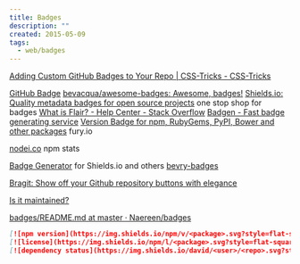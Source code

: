 ```yaml
---
title: Badges
description: ""
created: 2015-05-09
tags:
  - web/badges
---
```


[Adding Custom GitHub Badges to Your Repo | CSS-Tricks - CSS-Tricks](https://css-tricks.com/adding-custom-github-badges-to-your-repo/)

[GitHub Badge](http://githubbadge.appspot.com/)
[bevacqua/awesome-badges: Awesome, badges!](https://github.com/bevacqua/awesome-badges)
[Shields.io: Quality metadata badges for open source projects](http://shields.io/) one stop shop for badges
[What is Flair? - Help Center - Stack Overflow](https://stackoverflow.com/help/flair)
[Badgen - Fast badge generating service](https://badgen.net/)
[Version Badge for npm, RubyGems, PyPI, Bower and other packages](http://badge.fury.io/) fury.io

[nodei.co](https://nodei.co/) npm stats

[Badge Generator](http://badges.amercier.com/) for Shields.io and others
[bevry-badges](https://github.com/bevry/badges)

[Bragit: Show off your Github repository buttons with elegance](http://websemantics.github.io/bragit/)

[Is it maintained?](http://isitmaintained.com/)

[badges/README.md at master · Naereen/badges](https://github.com/Naereen/badges/blob/master/README.md)

```markdown
[![npm version](https://img.shields.io/npm/v/<package>.svg?style=flat-square)](https://www.npmjs.com/<package>)
[![license](https://img.shields.io/npm/l/<package>.svg?style=flat-square)](https://www.npmjs.com/<package>)
[![dependency status](https://img.shields.io/david/<user>/<repo>.svg?style=flat-square)](https://david-dm.org/<user>/<repo>)
```
